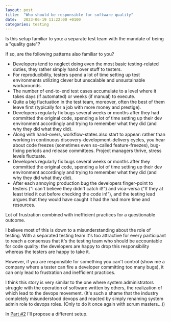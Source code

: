 ```yaml
---
layout: post
title:  "Who should be responsible for software quality"
date:   2023-06-19 11:22:00 +0100
categories: testing
---
```

Is this setup familiar to you: a separate test team with the mandate of being a "quality gate"?

If so, are the following patterns also familiar to you?
* Developers tend to neglect doing even the most basic testing-related duties, they rather simply hand over stuff to testers.
* For reproducibility, testers spend a lot of time setting up test environments utilizing clever but unscalable and unsustainable workarounds.
* The number of end-to-end test cases accumulate to a level where it takes days (if automated) or weeks (if manual) to execute.
* Quite a big fluctuation in the test team, moreover, often the best of them leave first (typically for a job with more money and prestige).
* Developers regularly fix bugs several weeks or months after they had committed the original code, spending a lot of time setting up their dev environment accordingly and trying to remember what they did (and why they did what they did).
* Along with hand-overs, workflow-states also start to appear: rather than working in continuous discovery-development-delivery cycles, you hear about code freezes (sometimes even so-called feature-freezes), bug-fixing periods and release committees.  Project managers thrive, stress levels fluctuate.
* Developers regularly fix bugs several weeks or months after they committed the original code, spending a lot of time setting up their dev environment accordingly and trying to remember what they did (and why they did what they did).
* After each annoying production bug the developers finger-point to testers ("I can't believe they didn't catch it!") and vica-versa ("If they at least tried it out before checking the code in!"), and the testing lead argues that they would have caught it had the had more time and resources.

Lot of frustration combined with inefficient practices for a questionable outcome.

I believe most of this is down to a misunderstanding about the role of testing.  With a separated testing team it's too attractive for every participant to reach a consensus that it's the testing team who should be accountable for code quality: the developers are happy to drop this responsibility whereas the testers are happy to take it.

However, if you are responsible for something you can't control (show me a company where a tester can fire a developer committing too many bugs), it can only lead to frustration and inefficient practices.

I think this story is very similar to the one where system administrators struggle with the operation of software written by others, the realization of which lead to the devops movement. (It's such a shame that the industry completely misunderstood devops and reacted by simply renaming system admin role to devops roles.  (Only to do it once again with scrum masters...))

In [Part #2](https://tamastokes.github.io/testing/2023/06/20/testing-principles.html) I'll propose a different setup. 
